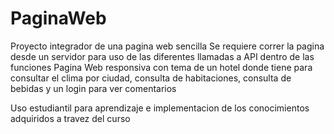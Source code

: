 # PaginaWeb
Proyecto integrador de una pagina web sencilla
Se requiere correr la pagina desde un servidor para uso de las diferentes llamadas a API dentro de las funciones
Pagina Web responsiva con tema de un hotel donde tiene para consultar el clima por ciudad, consulta de habitaciones, consulta de bebidas y un login para ver comentarios

Uso estudiantil para aprendizaje e implementacion de los conocimientos adquiridos a travez del curso
